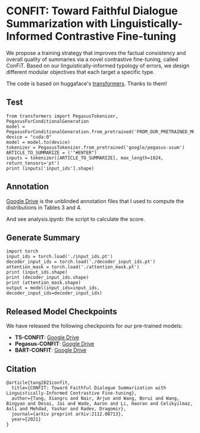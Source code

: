 # CONFIT: Toward Faithful Dialogue Summarization with Linguistically-Informed Contrastive Fine-tuning

We propose a training strategy that improves the factual consistency and overall quality of summaries via a novel contrastive fine-tuning, called ConFiT. Based on our linguistically-informed typology of errors, we design different modular objectives that each target a specific type.

The code is based on huggaface's [transformers](https://github.com/huggingface/transformers). Thanks to them! 

## Test

```
from transformers import PegasusTokenizer, PegasusForConditionalGeneration
model = PegasusForConditionalGeneration.from_pretrained('FROM_OUR_PRETRAINED_MODELS')
device = "cuda:0"
model = model.to(device)
tokenizer = PegasusTokenizer.from_pretrained('google/pegasus-xsum')
ARTICLE_TO_SUMMARIZE = ('"#ENTER")
inputs = tokenizer([ARTICLE_TO_SUMMARIZE], max_length=1024, return_tensors='pt')
print (inputs['input_ids'].shape)
```


## Annotation

[Google Drive](https://drive.google.com/drive/folders/1-IkrMDvDoBaEq9Y_ghSyxaAQIQRNCUbu?usp=sharing) is the unblinded annotation files that I used to compute the distributions in Tables 3 and 4. 

And see analysis.ipynb: the script to calculate the score.

## Generate Summary

```
import torch
input_ids = torch.load('./input_ids.pt')
decoder_input_ids = torch.load('./decoder_input_ids.pt')
attention_mask = torch.load('./attention_mask.pt')
print (input_ids.shape)
print (decoder_input_ids.shape)
print (attention_mask.shape)
output = model(input_ids=input_ids, decoder_input_ids=decoder_input_ids)
```

## Released Model Checkpoints
We have released the following checkpoints for our pre-trained models:

* **T5-CONFIT**: [Google Drive](https://drive.google.com/drive/folders/1pbqfHxs3oa38lLJw7j1mWDtpaWYfL2UD?usp=sharing)
* **Pegasus-CONFIT**: [Google Drive](https://drive.google.com/drive/folders/1uikCqSNMEVK2vKOfShoC6FmU-fH5cGMh?usp=sharing)
* **BART-CONFIT**: [Google Drive](https://drive.google.com/drive/folders/1pbqfHxs3oa38lLJw7j1mWDtpaWYfL2UD?usp=sharing)

## Citation
```
@article{tang2021confit,
  title={CONFIT: Toward Faithful Dialogue Summarization with Linguistically-Informed Contrastive Fine-tuning},
  author={Tang, Xiangru and Nair, Arjun and Wang, Borui and Wang, Bingyao and Desai, Jai and Wade, Aaron and Li, Haoran and Celikyilmaz, Asli and Mehdad, Yashar and Radev, Dragomir},
  journal={arXiv preprint arXiv:2112.08713},
  year={2021}
}

```
